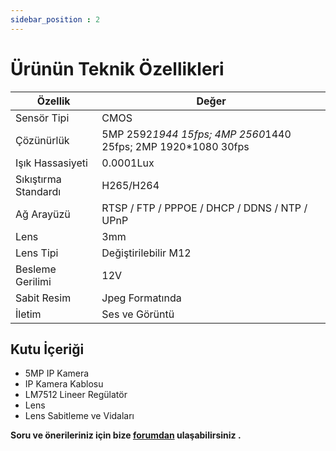 ```yaml
---
sidebar_position : 2
---
```


# Ürünün Teknik Özellikleri


| Özellik               | Değer                                                         |
|-----------------------|---------------------------------------------------------------|
| Sensör Tipi           | CMOS                                                          |
| Çözünürlük            | 5MP 2592*1944 15fps; 4MP 2560*1440 25fps; 2MP 1920*1080 30fps |
| Işık Hassasiyeti      | 0.0001Lux                                                     |
| Sıkıştırma Standardı  | H265/H264                                                     |
| Ağ Arayüzü            | RTSP / FTP / PPPOE / DHCP / DDNS / NTP / UPnP                 |
| Lens                  | 3mm                                                           |
| Lens Tipi             | Değiştirilebilir M12                                          |
| Besleme Gerilimi      | 12V                                                           |
| Sabit Resim           | Jpeg Formatında                                               |
| İletim                | Ses ve Görüntü                                                |

## Kutu İçeriği

- 5MP IP Kamera
- IP Kamera Kablosu
- LM7512 Lineer Regülatör
- Lens
- Lens Sabitleme ve Vidaları



**Soru ve önerileriniz için bize [forumdan](https://forum.degzrobotics.com/)    ulaşabilirsiniz .** 
